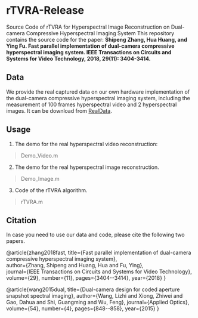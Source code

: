 # rTVRA-Release

Source Code of rTVRA for Hyperspectral Image Reconstruction on Dual-camera Compressive Hyperspectral Imaging System
This repository contains the source code for the paper: **Shipeng Zhang, Hua Huang, and Ying Fu. Fast parallel implementation of dual-camera compressive hyperspectral imaging system. IEEE Transactions on Circuits and Systems for Video Technology, 2018, 29(11): 3404-3414.**

## Data
We provide the real captured data on our own hardware implementation of the dual-camera compressive hyperspectral imaging system, including the measurement of 100 frames hyperspectral video and 2 hyperspectral images. It can be download from [RealData](https://drive.google.com/drive/folders/1xTHmHsOOV0guuWuZKh7troiwYr7CupPO?usp=sharing).

## Usage
1. The demo for the real hyperspectral video reconstruction:
>Demo_Video.m 

2. The demo for the real hyperspectral image reconstruction.
>Demo_Image.m 

3. Code of the rTVRA algorithm.
>rTVRA.m 

## Citation
In case you need to use our data and code, please cite the following two papers.

@article{zhang2018fast,
  title={Fast parallel implementation of dual-camera compressive hyperspectral imaging system},<br/>
  author={Zhang, Shipeng and Huang, Hua and Fu, Ying},<br/>
  journal={IEEE Transactions on Circuits and Systems for Video Technology},
  volume={29},
  number={11},
  pages={3404--3414},
  year={2018}
}

@article{wang2015dual,
  title={Dual-camera design for coded aperture snapshot spectral imaging},
  author={Wang, Lizhi and Xiong, Zhiwei and Gao, Dahua and Shi, Guangming and Wu, Feng},
  journal={Applied Optics},
  volume={54},
  number={4},
  pages={848--858},
  year={2015}
}
